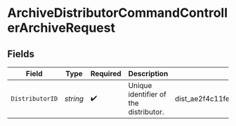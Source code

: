 # ArchiveDistributorCommandControllerArchiveRequest


## Fields

| Field                                 | Type                                  | Required                              | Description                           | Example                               |
| ------------------------------------- | ------------------------------------- | ------------------------------------- | ------------------------------------- | ------------------------------------- |
| `DistributorID`                       | *string*                              | :heavy_check_mark:                    | Unique identifier of the distributor. | dist_ae2f4c11fef941e9ac625c32c7acff87 |